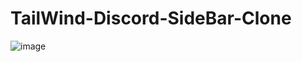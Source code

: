 # TailWind-Discord-SideBar-Clone


![image](https://github.com/user-attachments/assets/29f673de-58fb-4779-8945-56266b7c667d)
